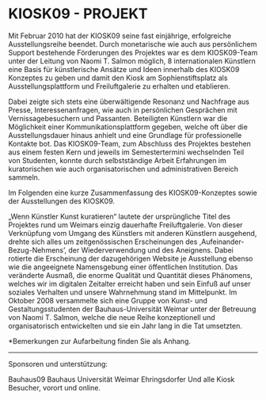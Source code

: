 # KIOSK09 - PROJEKT

Mit Februar 2010 hat der KIOSK09 seine fast einjährige, erfolgreiche Ausstellungsreihe beendet. Durch monetarische wie auch aus persönlichem Support bestehende Förderungen des Projektes war es dem KIOSK09-Team
unter der Leitung von Naomi T. Salmon möglich, 8 internationalen Künstlern eine Basis für künstlerische Ansätze und Ideen innerhalb des KIOSK09 Konzeptes zu geben und damit den Kiosk am Sophienstiftsplatz als Ausstellungsplattform und Freiluftgalerie zu erhalten und etablieren.

Dabei zeigte sich stets eine überwältigende Resonanz und Nachfrage aus Presse, Interessenanfragen, wie auch in persönlichen Gesprächen mit Vernissagebesuchern und Passanten. Beteiligten Künstlern war die Möglichkeit einer Kommunikationsplattform gegeben, welche oft über die Ausstellungsdauer hinaus anhielt und eine Grundlage für professionelle Kontakte bot.
Das KIOSK09-Team, zum Abschluss des Projektes bestehen aus einem festen Kern und jeweils im Semestertermini wechselnden Teil von Studenten, konnte durch selbstständige Arbeit Erfahrungen im kuratorischen wie auch organisatorischen und administrativen Bereich sammeln.

Im Folgenden eine kurze Zusammenfassung des KIOSK09-Konzeptes sowie der Ausstellungen des KIOSK09.

„Wenn Künstler Kunst kuratieren“ lautete der ursprüngliche Titel des Projektes rund um Weimars einzig dauerhafte Freiluftgalerie. Von dieser Verknüpfung vom Umgang des Künstlers mit anderen Künstlern ausgehend, drehte sich alles um zeitgenössischen Erscheinungen des ,Aufeinander-Bezug-Nehmens’, der Wiederverwendung und des Aneignens. Dabei rotierte die Erscheinung der dazugehörigen Website je Ausstellung ebenso wie die angeeignete Namensgebung einer öffentlichen Institution.
Das veränderte Ausmaß, die enorme Qualität und Quantität dieses Phänomens, welches wir im digitalen Zeitalter erreicht haben und sein Einfuß auf unser soziales Verhalten und unsere Wahrnehmung stand im Mittelpunkt.
Im Oktober 2008 versammelte sich eine Gruppe von Kunst- und Gestaltungsstudenten der Bauhaus-Universität Weimar unter der Betreuung von Naomi T. Salmon, welche die neue Reihe konzeptionell und organisatorisch entwickelten und sie ein Jahr lang in die Tat umsetzten.

*Bemerkungen zur Aufarbeitung finden Sie als Anhang.

---

Sponsoren und unterstützung:

Bauhaus09
Bauhaus Universität Weimar
Ehringsdorfer
Und alle Kiosk Besucher, vorort und online.
